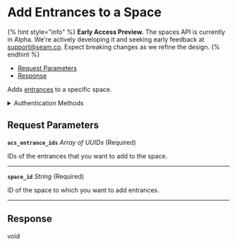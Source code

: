 # Add Entrances to a Space
{% hint style="info" %}
**Early Access Preview.** The spaces API is currently in Alpha. We're actively developing it and seeking early feedback at [support@seam.co](mailto:support@seam.co). Expect breaking changes as we refine the design.
{% endhint %}

- [Request Parameters](#request-parameters)
- [Response](#response)

Adds [entrances](../../capability-guides/access-systems/retrieving-entrance-details.md) to a specific space.


<details>

<summary>Authentication Methods</summary>

- API key
- Personal access token
  <br>Must also include the `seam-workspace` header in the request.

To learn more, see [Authentication](https://docs.seam.co/latest/api/authentication).
</details>

## Request Parameters

**`acs_entrance_ids`** *Array* *of UUIDs* (Required)

IDs of the entrances that you want to add to the space.

---

**`space_id`** *String* (Required)

ID of the space to which you want to add entrances.

---


## Response

void

